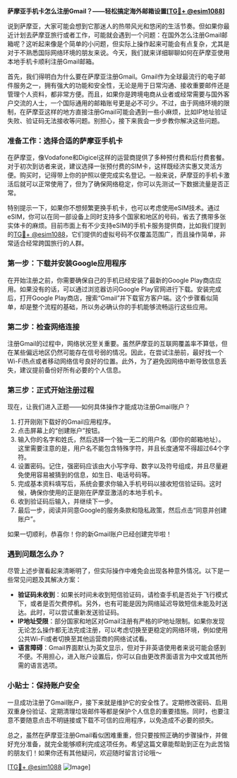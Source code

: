 **萨摩亚手机卡怎么注册Gmail？——轻松搞定海外邮箱设置[[TG💪+ @esim1088](https://t.me/s/esim1088)]**

说到萨摩亚，大家可能会想到它那迷人的热带风光和悠闲的生活节奏。但如果你最近计划去萨摩亚旅行或者工作，可能就会遇到一个问题：在国外怎么注册Gmail邮箱呢？这听起来像是个简单的小问题，但实际上操作起来可能会有点复杂，尤其是对于不熟悉国际网络环境的朋友来说。今天，我们就来详细聊聊如何在萨摩亚使用本地手机卡顺利注册Gmail邮箱。

首先，我们得明白为什么要在萨摩亚注册Gmail。Gmail作为全球最流行的电子邮件服务之一，拥有强大的功能和安全性，无论是用于日常沟通、接收重要邮件还是管理个人资料，都非常方便。而且，如果你是跨境电商从业者或经常需要与国外客户交流的人士，一个国际通用的邮箱账号更是必不可少。不过，由于网络环境的限制，在萨摩亚这样的地方直接注册Gmail可能会遇到一些小麻烦，比如IP地址验证失败、验证码无法接收等问题。别担心，接下来我会一步步教你解决这些问题。

### 准备工作：选择合适的萨摩亚手机卡

在萨摩亚，像Vodafone和Digicel这样的运营商提供了多种预付费和后付费套餐。对于初次到访者来说，建议选择一张预付费的SIM卡，这样既经济实惠又灵活方便。购买时，记得带上你的护照以便完成实名登记。一般来说，萨摩亚的手机卡激活后就可以正常使用了，但为了确保网络稳定，你可以先测试一下数据流量是否正常。

特别提示一下，如果你不想频繁更换手机卡，也可以考虑使用eSIM技术。通过eSIM，你可以在同一部设备上同时支持多个国家和地区的号码，省去了携带多张实体卡的麻烦。目前市面上有不少支持eSIM的手机卡服务提供商，比如我们提到的[TG💪+ @esim1088](https://t.me/s/esim1088)，它们提供的虚拟号码不仅覆盖范围广，而且操作简单，非常适合经常跨国旅行的人群。

### 第一步：下载并安装Google应用程序

在开始注册之前，你需要确保自己的手机已经安装了最新的Google Play商店应用。如果没有的话，可以通过浏览器访问Google Play官网进行下载。安装完成后，打开Google Play商店，搜索“Gmail”并下载官方客户端。这个步骤看似简单，却是整个流程的基础，所以务必确认你的手机能够流畅运行这些应用。

### 第二步：检查网络连接

注册Gmail的过程中，网络状况至关重要。虽然萨摩亚的互联网覆盖率不算低，但在某些偏远地区仍然可能存在信号弱的情况。因此，在尝试注册前，最好找一个Wi-Fi热点或者移动网络信号良好的位置。此外，为了避免因网络中断导致信息丢失，建议提前备份好所有必要的个人信息。

### 第三步：正式开始注册过程

现在，让我们进入正题——如何具体操作才能成功注册Gmail账户？

1. 打开刚刚下载好的Gmail应用程序。
2. 点击屏幕上的“创建账户”按钮。
3. 输入你的名字和姓氏，然后选择一个独一无二的用户名（即你的邮箱地址）。这里需要注意的是，用户名不能包含特殊字符，并且长度通常不得超过64个字符。
4. 设置密码。记住，强密码应该由大小写字母、数字以及符号组成，并且尽量避免使用容易被猜到的信息，如生日、电话号码等。
5. 完成基本资料填写后，系统会要求你输入手机号码以接收短信验证码。这时候，确保你使用的正是刚在萨摩亚激活的本地手机卡。
6. 收到验证码后输入，并继续下一步。
7. 最后一步，阅读并同意Google的服务条款和隐私政策，然后点击“同意并创建账户”。

如果一切顺利，恭喜你！你的新Gmail账户已经创建完毕啦！

### 遇到问题怎么办？

尽管上述步骤看起来清晰明了，但实际操作中难免会出现各种意外情况。以下是一些常见问题及其解决方案：

- **验证码未收到**：如果长时间未收到短信验证码，请检查手机是否处于飞行模式下，或者是否欠费停机。另外，也有可能是因为网络延迟导致短信未能及时送达。此时，可以尝试重新发送验证码。
- **IP地址受限**：部分国家和地区对Gmail注册有严格的IP地址限制。如果你发现无论怎么操作都无法完成注册，可以考虑切换至更稳定的网络环境，例如使用公共Wi-Fi或者切换至其他运营商的网络试试看。
- **语言障碍**：Gmail界面默认为英文显示，但对于非英语使用者来说可能会感到不便。不用担心，进入账户设置后，你可以自由更改界面语言为中文或其他所需的语言选项。

### 小贴士：保持账户安全

一旦成功注册了Gmail账户，接下来就是维护它的安全性了。定期修改密码、启用双重身份验证、定期清理垃圾邮件等都是保护个人信息的重要措施。同时，也要注意不要随意点击不明链接或下载不可信的应用程序，以免造成不必要的损失。

总之，虽然在萨摩亚注册Gmail看似困难重重，但只要按照正确的步骤操作，并做好充分准备，就完全能够顺利完成这项任务。希望这篇文章能帮助到正在为此苦恼的朋友们！如果你还有其他疑问，欢迎随时留言讨论哦～

[[TG💪+ @esim1088](https://t.me/s/esim1088) ![Image](https://i.postimg.cc/4NQfJmqS/Snipaste-2025-05-13-00-14-12.png)]